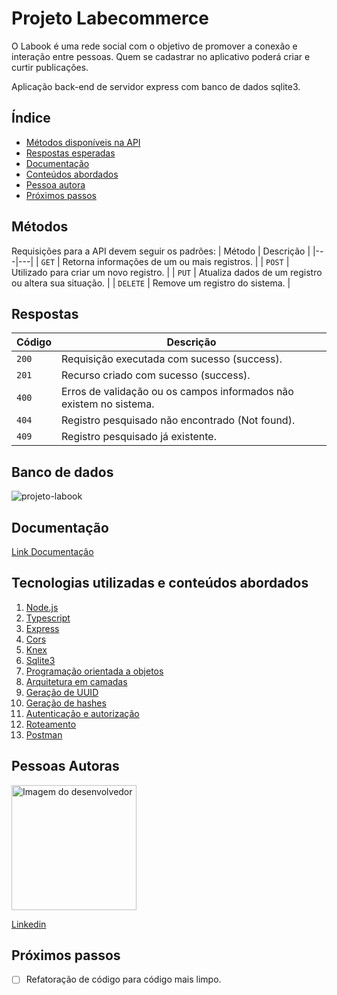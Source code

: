 # **Projeto Labecommerce**

O Labook é uma rede social com o objetivo de promover a conexão e interação entre pessoas. Quem se cadastrar no aplicativo poderá criar e curtir publicações.

Aplicação back-end de servidor express com banco de dados sqlite3.

## Índice
- <a href="#métodos">Métodos disponíveis na API</a>
- <a href="#respostas">Respostas esperadas</a>
- <a href="#documentação">Documentação</a>
- <a href="#abordados">Conteúdos abordados</a>
- <a href="#pessoa">Pessoa autora</a>
- <a href="#próximos">Próximos passos</a>


## Métodos
Requisições para a API devem seguir os padrões:
| Método | Descrição |
|---|---|
| `GET` | Retorna informações de um ou mais registros. |
| `POST` | Utilizado para criar um novo registro. |
| `PUT` | Atualiza dados de um registro ou altera sua situação. |
| `DELETE` | Remove um registro do sistema. |

## Respostas

| Código | Descrição |
|---|---|
| `200` | Requisição executada com sucesso (success).|
| `201` | Recurso criado com sucesso (success).|
| `400` | Erros de validação ou os campos informados não existem no sistema.|
| `404` | Registro pesquisado não encontrado (Not found).|
| `409` | Registro pesquisado já existente.|

## Banco de dados

![projeto-labook ](https://user-images.githubusercontent.com/29845719/216036534-2b3dfb48-7782-411a-bffd-36245b78594e.png)

## Documentação
[Link Documentação](https://documenter.getpostman.com/view/24424903/2s93CLttxF)

## Tecnologias utilizadas e conteúdos abordados

1. [Node.js](https://nodejs.org/en/)
2. [Typescript](https://www.typescriptlang.org/)
3. [Express](https://expressjs.com/pt-br/)
4. [Cors](https://www.npmjs.com/package/cors)
5. [Knex](https://knexjs.org/)
6. [Sqlite3](https://www.sqlitetutorial.net/)
7. [Programação orientada a objetos]()
8. [Arquitetura em camadas]()
9. [Geração de UUID](https://www.npmjs.com/package/uuid)
10. [Geração de hashes](https://www.npmjs.com/package/bcrypt)
11. [Autenticação e autorização](https://www.npmjs.com/package/jsonwebtoken)
12. [Roteamento](https://expressjs.com/pt-br/api.html#router)
13. [Postman](https://www.postman.com/)

## Pessoas Autoras

<img style="width:200px" src="https://github.com/Casenrique.png" alt="Imagem do desenvolvedor">

[Linkedin](https://www.linkedin.com/in/carlos-henrique-de-souza-1767311a/)

## Próximos passos

- [ ] Refatoração de código para código mais limpo.




